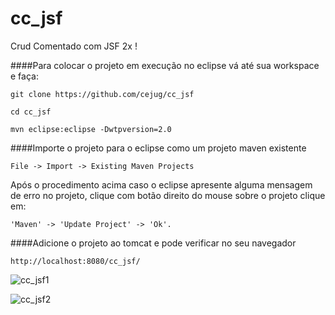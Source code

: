 cc_jsf
======

Crud Comentado com JSF 2x !

####Para colocar o projeto em execução no eclipse vá até sua workspace e faça:

```
git clone https://github.com/cejug/cc_jsf
```

```
cd cc_jsf 
```

```
mvn eclipse:eclipse -Dwtpversion=2.0
```

####Importe o projeto para o eclipse como um projeto maven existente 

```
File -> Import -> Existing Maven Projects
```

Após o procedimento acima caso o eclipse apresente alguma mensagem de erro no projeto, clique com botão direito do mouse sobre o projeto clique em:

```
'Maven' -> 'Update Project' -> 'Ok'. 
```

####Adicione o projeto ao tomcat e pode verificar no seu navegador

```
http://localhost:8080/cc_jsf/
```


![cc_jsf1](https://github.com/cejug/raw/master/cc_jsf.png)


![cc_jsf2](https://github.com/cejug/raw/master/cc_jsf_list.png)



